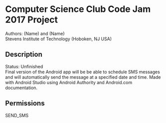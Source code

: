# Computer Science Club Code Jam 2017 Project

Authors: (Name) and (Name) <br />
Stevens Institute of Technology (Hoboken, NJ USA)

## Description

Status: Unfinished <br />
Final version of the Android app will be be able to schedule SMS messages and will automatically send the message at a specified date and time. Made with Android Studio using Android Authority and Android.com documentation.

## Permissions

SEND_SMS
